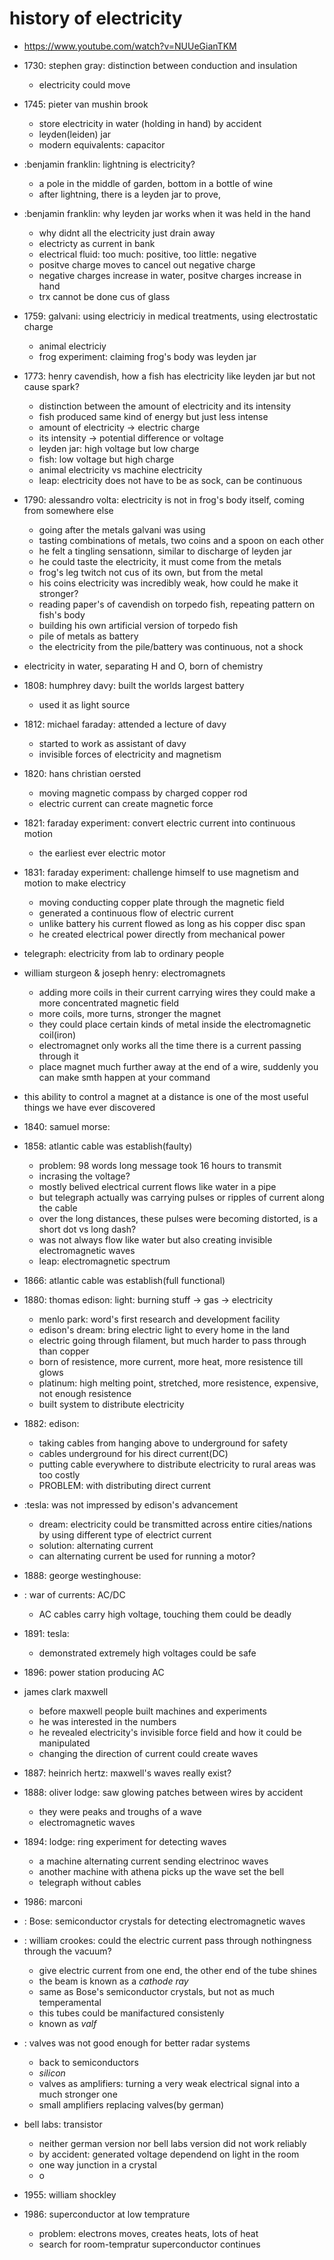 # history of electricity

- https://www.youtube.com/watch?v=NUUeGianTKM

- 1730: stephen gray: distinction between conduction and insulation
  - electricity could move


- 1745: pieter van mushin brook
  - store electricity in water (holding in hand) by accident
  - leyden(leiden) jar
  - modern equivalents: capacitor

- :benjamin franklin: lightning is electricity?
  - a pole in the middle of garden, bottom in a bottle of wine
  - after lightning, there is a leyden jar to prove, 
  
- :benjamin franklin: why leyden jar works when it was held in the hand
  - why didnt all the electricity just drain away
  - electricty as current in bank
  - electrical fluid: too much: positive, too little: negative
  - positve charge moves to cancel out negative charge
  - negative charges increase in water, positve charges increase in hand
  - trx cannot be done cus of glass

- 1759: galvani: using electriciy in medical treatments, using electrostatic charge
  - animal electriciy
  - frog experiment: claiming frog's body was leyden jar

- 1773: henry cavendish, how a fish has electricity like leyden jar but not cause spark?
  - distinction between the amount of electricity and its intensity
  - fish produced same kind of energy but just less intense
  - amount of electricity -> electric charge
  - its intensity -> potential difference or voltage
  - leyden jar: high voltage but low charge
  - fish: low voltage but high charge
  - animal electricity vs machine electricity
  - leap: electricity does not have to be as sock, can be continuous

- 1790: alessandro volta: electricity is not in frog's body itself, coming from somewhere else
  - going after the metals galvani was using
  - tasting combinations of metals, two coins and a spoon on each other
  - he felt a tingling sensationn, similar to discharge of leyden jar
  - he could taste the electricity, it must come from the metals
  - frog's leg twitch not cus of its own, but from the metal
  - his coins electricity was incredibly weak, how could he make it stronger?
  - reading paper's of cavendish on torpedo fish, repeating pattern on fish's body
  - building his own artificial version of torpedo fish
  - pile of metals as battery
  - the electricity from the pile/battery was continuous, not a shock

- electricity in water, separating H and O, born of chemistry

- 1808: humphrey davy: built the worlds largest battery
  - used it as light source

- 1812: michael faraday: attended a lecture of davy
  - started to work as assistant of davy
  - invisible forces of electricity and magnetism

- 1820: hans christian oersted
  - moving magnetic compass by charged copper rod
  - electric current can create magnetic force

- 1821: faraday experiment: convert electric current into continuous motion
  - the earliest ever electric motor

- 1831: faraday experiment: challenge himself to use magnetism and motion to make electricy
  - moving conducting copper plate through the magnetic field
  - generated a continuous flow of electric current
  - unlike battery his current flowed as long as his copper disc span
  - he created electrical power directly from mechanical power

- telegraph: electricity from lab to ordinary people

- william sturgeon & joseph henry: electromagnets
  - adding more coils in their current carrying wires they could make a more concentrated magnetic field
  - more coils, more turns, stronger the magnet
  - they could place certain kinds of metal inside the electromagnetic coil(iron)
  - electromagnet only works all the time there is a current passing through it
  - place magnet much further away at the end of a wire, suddenly you can make
    smth happen at your command

- this ability to control a magnet at a distance is one of the most useful
  things we have ever discovered

- 1840: samuel morse:

- 1858: atlantic cable was establish(faulty)
  - problem: 98 words long message took 16 hours to transmit
  - incrasing the voltage?
  - mostly belived electrical current flows like water in a pipe
  - but telegraph actually was carrying pulses or ripples of current along the cable
  - over the long distances, these pulses were becoming distorted, is a short dot vs long dash?
  - was not always flow like water but also creating invisible electromagnetic waves
  - leap: electromagnetic spectrum

- 1866: atlantic cable was establish(full functional)

- 1880: thomas edison: light: burning stuff -> gas -> electricity 
  - menlo park: word's first research and development facility
  - edison's dream: bring electric light to every home in the land
  - electric going through filament, but much harder to pass through than copper
  - born of resistence, more current, more heat, more resistence till glows
  - platinum: high melting point, stretched, more resistence, expensive, not enough resistence
  - built system to distribute electricity


- 1882: edison: 
  - taking cables from hanging above to underground for safety
  - cables underground for his direct current(DC)
  - putting cable everywhere to distribute electricity to rural areas was too costly
  - PROBLEM: with distributing direct current

- :tesla: was not impressed by edison's advancement
  - dream: electricity could be transmitted across entire cities/nations by using different type of electrict current
  - solution: alternating current
  - can alternating current be used for running a motor?

- 1888: george westinghouse: 

- : war of currents: AC/DC
  - AC cables carry high voltage, touching them could be deadly


- 1891: tesla:
  - demonstrated extremely high voltages could be safe

- 1896: power station producing AC

- james clark maxwell
  - before maxwell people built machines and experiments
  - he was interested in the numbers
  - he revealed electricity's invisible force field and how it could be manipulated
  - changing the direction of current could create waves

- 1887: heinrich hertz: maxwell's waves really exist?

- 1888: oliver lodge: saw glowing patches between wires by accident
  - they were peaks and troughs of a wave
  - electromagnetic waves

- 1894: lodge: ring experiment for detecting waves
  - a machine alternating current sending electrinoc waves
  - another machine with athena picks up the wave set the bell
  - telegraph without cables

- 1986: marconi

- : Bose: semiconductor crystals for detecting electromagnetic waves

- : william crookes: could the electric current pass through nothingness through the vacuum?
  - give electric current from one end, the other end of the tube shines
  - the beam is known as a *cathode ray*
  - same as Bose's semiconductor crystals, but not as much temperamental
  - this tubes could be manifactured consistenly
  - known as *valf*

- : valves was not good enough for better radar systems
  - back to semiconductors
  - *silicon*
  - valves as amplifiers: turning a very weak electrical signal into a much stronger one
  - small amplifiers replacing valves(by german)

- bell labs: transistor
  - neither german version nor bell labs version did not work reliably
  - by accident: generated voltage dependend on light in the room
  - one way junction in a crystal
  - o

- 1955: william shockley 

- 1986:  superconductor at low temprature
  - problem: electrons moves, creates heats, lots of heat
  - search for room-tempratur superconductor continues
